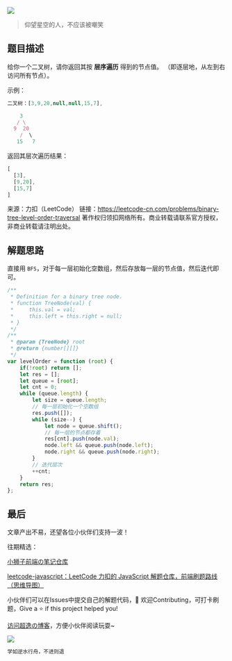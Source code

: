 ![](https://imgconvert.csdnimg.cn/aHR0cHM6Ly9jZG4uanNkZWxpdnIubmV0L2doL2Nob2NvbGF0ZTE5OTkvY2RuL2ltZy8yMDIwMDgyODE0NTUyMS5qcGc?x-oss-process=image/format,png)
>仰望星空的人，不应该被嘲笑

## 题目描述
给你一个二叉树，请你返回其按 **层序遍历** 得到的节点值。 （即逐层地，从左到右访问所有节点）。

 

示例：

```javascript
二叉树：[3,9,20,null,null,15,7],

    3
   / \
  9  20
    /  \
   15   7
```

返回其层次遍历结果：

```javascript
[
  [3],
  [9,20],
  [15,7]
]
```

来源：力扣（LeetCode）
链接：https://leetcode-cn.com/problems/binary-tree-level-order-traversal
著作权归领扣网络所有。商业转载请联系官方授权，非商业转载请注明出处。


## 解题思路
直接用 `BFS`，对于每一层初始化空数组，然后存放每一层的节点值，然后迭代即可。

```javascript
/**
 * Definition for a binary tree node.
 * function TreeNode(val) {
 *     this.val = val;
 *     this.left = this.right = null;
 * }
 */
/**
 * @param {TreeNode} root
 * @return {number[][]}
 */
var levelOrder = function (root) {
    if(!root) return [];
    let res = [];
    let queue = [root];
    let cnt = 0;
    while (queue.length) {
        let size = queue.length;
        // 每一层初始化一个空数组
        res.push([]);
        while (size--) {
            let node = queue.shift();
            // 每一层的节点都存着
            res[cnt].push(node.val);
            node.left && queue.push(node.left);
            node.right && queue.push(node.right);
        }
        // 迭代层次
        ++cnt;
    }
    return res;
};
```

## 最后
文章产出不易，还望各位小伙伴们支持一波！

往期精选：

<a href="https://github.com/Chocolate1999/Front-end-learning-to-organize-notes">小狮子前端の笔记仓库</a>

<a href="https://github.com/Chocolate1999/leetcode-javascript">leetcode-javascript：LeetCode 力扣的 JavaScript 解题仓库，前端刷题路线（思维导图）</a>

小伙伴们可以在Issues中提交自己的解题代码，🤝 欢迎Contributing，可打卡刷题，Give a ⭐️ if this project helped you!


<a href="https://yangchaoyi.vip/">访问超逸の博客</a>，方便小伙伴阅读玩耍~

![](https://img-blog.csdnimg.cn/2020090211491121.png#pic_center)

```javascript
学如逆水行舟，不进则退
```


